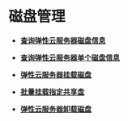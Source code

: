 # 磁盘管理<a name="ZH-CN_TOPIC_0111860831"></a>

-   **[查询弹性云服务器磁盘信息](查询弹性云服务器磁盘信息.md)**  

-   **[查询弹性云服务器单个磁盘信息](查询弹性云服务器单个磁盘信息.md)**  

-   **[弹性云服务器挂载磁盘](弹性云服务器挂载磁盘.md)**  

-   **[批量挂载指定共享盘](批量挂载指定共享盘.md)**  

-   **[弹性云服务器卸载磁盘](弹性云服务器卸载磁盘.md)**  


